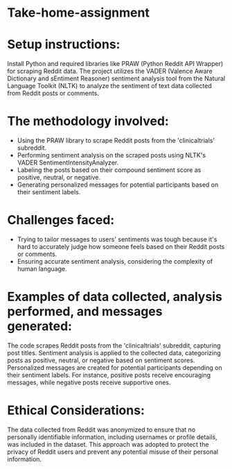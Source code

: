 # Take-home-assignment
# Setup instructions:
Install Python and required libraries like PRAW (Python Reddit API Wrapper) for scraping Reddit data.
The project utilizes the VADER (Valence Aware Dictionary and sEntiment Reasoner) sentiment analysis tool from the Natural Language Toolkit (NLTK) to analyze the sentiment of text data collected from Reddit posts or comments. 

# The methodology involved:
- Using the PRAW library to scrape Reddit posts from the 'clinicaltrials' subreddit.
- Performing sentiment analysis on the scraped posts using NLTK's VADER SentimentIntensityAnalyzer.
- Labeling the posts based on their compound sentiment score as positive, neutral, or negative.
- Generating personalized messages for potential participants based on their sentiment labels.
  
# Challenges faced:
- Trying to tailor messages to users' sentiments was tough because it's hard to accurately judge how someone feels based on their Reddit posts or comments.
- Ensuring accurate sentiment analysis, considering the complexity of human language.
  
# Examples of data collected, analysis performed, and messages generated:
The code scrapes Reddit posts from the 'clinicaltrials' subreddit, capturing post titles.
Sentiment analysis is applied to the collected data, categorizing posts as positive, neutral, or negative based on sentiment scores.
Personalized messages are created for potential participants depending on their sentiment labels. For instance, positive posts receive encouraging messages, while negative posts receive supportive ones.

# Ethical Considerations:
The data collected from Reddit was anonymized to ensure that no personally identifiable information, including usernames or profile details, was included in the dataset. This approach was adopted to protect the privacy of Reddit users and prevent any potential misuse of their personal information.

